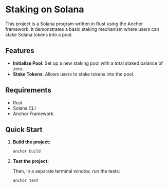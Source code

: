 # Staking on Solana

This project is a Solana program written in Rust using the Anchor framework. It demonstrates a basic staking mechanism where users can stake Solana tokens into a pool.

## Features

- **Initialize Pool**: Set up a new staking pool with a total staked balance of zero.
- **Stake Tokens**: Allows users to stake tokens into the pool.

## Requirements

- Rust
- Solana CLI
- Anchor Framework

## Quick Start

1. **Build the project:**

    ```bash
    anchor build
    ```

2. **Test the project:**

    Then, in a separate terminal window, run the tests:

    ```bash
    anchor test
    ```
